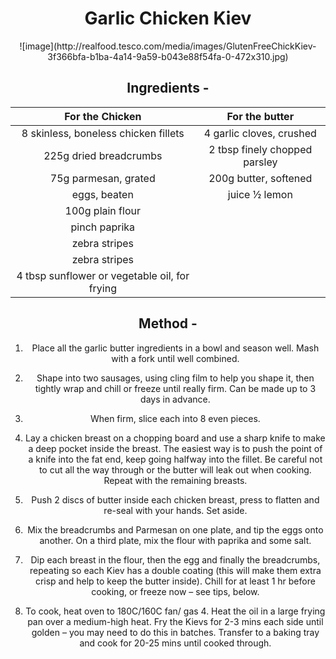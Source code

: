 <h1><center>Garlic Chicken Kiev</h1></center>
<center>![image](http://realfood.tesco.com/media/images/GlutenFreeChickKiev-3f366bfa-b1ba-4a14-9a59-b043e88f54fa-0-472x310.jpg)

<h2>Ingredients -</h2>

| For the Chicken                               | For the butter               |
| :-------------------------------------------: |:---------------------------: |
| 8 skinless, boneless chicken fillets          | 4 garlic cloves, crushed     |
| 225g dried breadcrumbs                        | 2 tbsp finely chopped parsley|
| 75g parmesan, grated                          | 200g butter, softened        |
| eggs, beaten                                  | juice ½ lemon                |
| 100g plain flour                              | 
| pinch paprika                                 | 
| zebra stripes                                 | 
| zebra stripes                                 | 
| 4 tbsp sunflower or vegetable oil, for frying | 

<h2>Method -</h2>

1. Place all the garlic butter ingredients in a bowl and season well. Mash with a fork until well combined.

2. Shape into two sausages, using cling film to help you shape it, then tightly wrap and chill or freeze until really firm. Can be made up to 3 days in advance. 

3. When firm, slice each into 8 even pieces.

2. Lay a chicken breast on a chopping board and use a sharp knife to make a deep pocket inside the breast. The easiest way is to push the point of a knife into the fat end, keep going halfway into the fillet. Be careful not to cut all the way through or the butter will leak out when cooking. Repeat with the remaining breasts. 

3. Push 2 discs of butter inside each chicken breast, press to flatten and re-seal with your hands. Set aside.

3. Mix the breadcrumbs and Parmesan on one plate, and tip the eggs onto another. On a third plate, mix the flour with paprika and some salt. 

4. Dip each breast in the flour, then the egg and finally the breadcrumbs, repeating so each Kiev has a double coating (this will make them extra crisp and help to keep the butter inside). Chill for at least 1 hr before cooking, or freeze now – see tips, below.

4. To cook, heat oven to 180C/160C fan/ gas 4. Heat the oil in a large frying pan over a medium-high heat. Fry the Kievs for 2-3 mins each side until golden – you may need to do this in batches. Transfer to a baking tray and cook for 20-25 mins until cooked through.